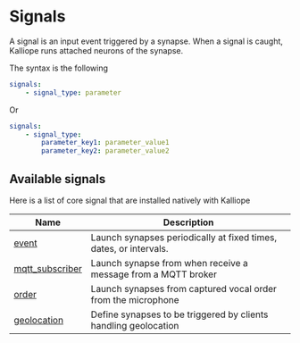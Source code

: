# Signals

A signal is an input event triggered by a synapse. When a signal is caught, Kalliope runs attached neurons of the synapse.

The syntax is the following
```yml
signals:
    - signal_type: parameter
```

Or
```yml
signals:
    - signal_type:
        parameter_key1: parameter_value1
        parameter_key2: parameter_value2
```

## Available signals

Here is a list of core signal that are installed natively with Kalliope

| Name                                                   | Description                                                       |
|--------------------------------------------------------|-------------------------------------------------------------------|
| [event](../kalliope/signals/event)                     | Launch synapses periodically at fixed times, dates, or intervals. |
| [mqtt_subscriber](../kalliope/signals/mqtt_subscriber) | Launch synapse from when receive a message from a MQTT broker     |
| [order](../kalliope/signals/order)                     | Launch synapses from captured vocal order from the microphone     |
| [geolocation](../kalliope/signals/geolocation)         | Define synapses to be triggered by clients handling geolocation   |
